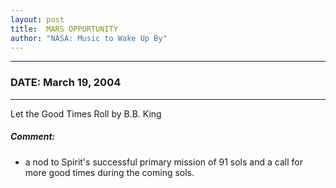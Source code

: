 ```yaml
---
layout: post
title:  MARS OPPORTUNITY
author: "NASA: Music to Wake Up By"
---
```


----
### DATE: March 19, 2004
----
Let the Good Times Roll by B.B. King

##### Comment:
* a nod to Spirit's successful primary mission of 91 sols and a call for more good times during the coming sols.
